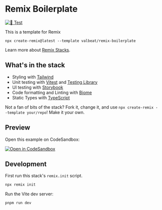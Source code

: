 # Remix Boilerplate

[![🧪 Test](https://github.com/valbeat/remix-boilerplate/actions/workflows/test.yml/badge.svg)](https://github.com/valbeat/remix-boilerplate/actions/workflows/test.yml)

This is a template for Remix

```
npx create-remix@latest --template valbeat/remix-boilerplate
```

Learn more about [Remix Stacks](https://remix.run/stacks).

## What's in the stack

- Styling with [Tailwind](https://tailwindcss.com/)
- Unit testing with [Vitest](https://vitest.dev) and [Testing Library](https://testing-library.com)
- UI testing with [Storybook](https://storybook.js.org)
- Code formatting and Linting with [Biome](https://biomejs.dev/)
- Static Types with [TypeScript](https://typescriptlang.org)

Not a fan of bits of the stack? Fork it, change it, and use `npx create-remix --template your/repo`! Make it your own.

## Preview

Open this example on CodeSandbox:

[![Open in CodeSandbox](https://codesandbox.io/static/img/play-codesandbox.svg)](https://codesandbox.io/p/github/valbeat/remix-boilerplate/)

## Development

First run this stack's `remix.init` script.

```sh
npx remix init
```

Run the Vite dev server:

```sh
pnpm run dev
```
